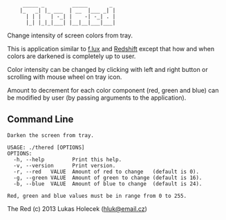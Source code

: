          _____ _         _____       _
        |_   _| |_ ___  | __  |___ _| |
          | | |   | -_| |    -| -_| . |
          |_| |_|_|___| |__|__|___|___|

Change intensity of screen colors from tray.

This is application similar to [f.lux](http://stereopsis.com/flux/) and
[Redshift](http://jonls.dk/redshift/) except that how and when colors are
darkened is completely up to user.

Color intensity can be changed by clicking with left and right button or
scrolling with mouse wheel on tray icon.

Amount to decrement for each color component (red, green and blue) can be
modified by user (by passing arguments to the application).

Command Line
------------

    Darken the screen from tray.

    USAGE: ./thered [OPTIONS]
    OPTIONS:
      -h, --help         Print this help.
      -v, --version      Print version.
      -r, --red   VALUE  Amount of red to change   (default is 0).
      -g, --green VALUE  Amount of green to change (default is 16).
      -b, --blue  VALUE  Amount of blue to change  (default is 24).

    Red, green and blue values must be in range from 0 to 255.

The Red (c) 2013 Lukas Holecek (hluk@email.cz)

